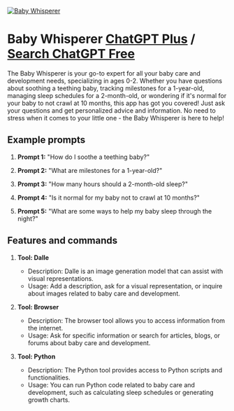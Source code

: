 
[![Baby Whisperer](https://files.oaiusercontent.com/file-yaSphasvkU64htOcA7tv0fsL?se=2123-10-17T13%3A50%3A45Z&sp=r&sv=2021-08-06&sr=b&rscc=max-age%3D31536000%2C%20immutable&rscd=attachment%3B%20filename%3D6ff29b41-f2de-46da-8f71-8247ddead6f8.png&sig=YkCH9tNqmBVhymuMuJ100p9TcKg2eUDQi5zs6CyAJBc%3D)](https://chat.openai.com/g/g-j01idqlPY-baby-whisperer)

# Baby Whisperer [ChatGPT Plus](https://chat.openai.com/g/g-j01idqlPY-baby-whisperer) / [Search ChatGPT Free](https://gptcall.net/index.html#/?search=Baby%20Whisperer)

The Baby Whisperer is your go-to expert for all your baby care and development needs, specializing in ages 0-2. Whether you have questions about soothing a teething baby, tracking milestones for a 1-year-old, managing sleep schedules for a 2-month-old, or wondering if it's normal for your baby to not crawl at 10 months, this app has got you covered! Just ask your questions and get personalized advice and information. No need to stress when it comes to your little one - the Baby Whisperer is here to help!

## Example prompts

1. **Prompt 1:** "How do I soothe a teething baby?"

2. **Prompt 2:** "What are milestones for a 1-year-old?"

3. **Prompt 3:** "How many hours should a 2-month-old sleep?"

4. **Prompt 4:** "Is it normal for my baby not to crawl at 10 months?"

5. **Prompt 5:** "What are some ways to help my baby sleep through the night?"

## Features and commands

1. **Tool: Dalle**

   - Description: Dalle is an image generation model that can assist with visual representations.
   - Usage: Add a description, ask for a visual representation, or inquire about images related to baby care and development.

2. **Tool: Browser**

   - Description: The browser tool allows you to access information from the internet.
   - Usage: Ask for specific information or search for articles, blogs, or forums about baby care and development.

3. **Tool: Python**

   - Description: The Python tool provides access to Python scripts and functionalities.
   - Usage: You can run Python code related to baby care and development, such as calculating sleep schedules or generating growth charts.


